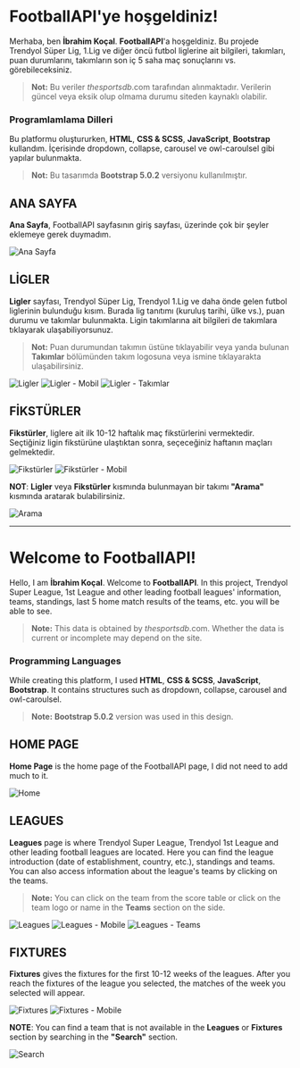 ﻿#
# FootballAPI'ye hoşgeldiniz!
Merhaba, ben **İbrahim Koçal**. **FootballAPI**'a hoşgeldiniz. Bu projede Trendyol Süper Lig, 1.Lig ve diğer öncü futbol liglerine ait bilgileri, takımları, puan durumlarını, takımların son iç 5 saha maç sonuçlarını vs. görebileceksiniz. 
> **Not:** Bu veriler *thesportsdb*.com tarafından alınmaktadır. Verilerin güncel veya eksik olup olmama durumu siteden kaynaklı olabilir.

### Programlamlama Dilleri 
Bu platformu oluştururken, **HTML**, **CSS & SCSS**, **JavaScript**, **Bootstrap** kullandım. İçerisinde dropdown, collapse, carousel ve owl-caroulsel gibi yapılar bulunmakta.
> **Not:** Bu tasarımda **Bootstrap 5.0.2** versiyonu kullanılmıştır.


## ANA SAYFA
**Ana Sayfa**, FootballAPI sayfasının giriş sayfası, üzerinde çok bir şeyler eklemeye gerek duymadım.

![Ana Sayfa](img/main.png)

## LİGLER
**Ligler** sayfası, Trendyol Süper Lig, Trendyol 1.Lig ve daha önde gelen futbol liglerinin bulunduğu kısım. Burada lig tanıtımı (kuruluş tarihi, ülke vs.), puan durumu ve takımlar bulunmakta. Ligin takımlarına ait bilgileri de takımlara tıklayarak ulaşabiliyorsunuz.
> **Not:** Puan durumundan takımın üstüne tıklayabilir veya yanda bulunan **Takımlar** bölümünden takım logosuna veya ismine tıklayarakta ulaşabilirsiniz.

![Ligler](img/league.png)
![Ligler - Mobil](img/leagueMobile.png)
![Ligler - Takımlar](img/teams.jpg)

## FİKSTÜRLER 
**Fikstürler**, liglere ait ilk 10-12 haftalık maç fikstürlerini vermektedir. Seçtiğiniz ligin fikstürüne ulaştıktan sonra, seçeceğiniz haftanın maçları gelmektedir.

![Fikstürler](img/fikstur.png)
![Fikstürler - Mobil](img/fiksturMobile.png)

**NOT**: **Ligler** veya **Fikstürler** kısmında bulunmayan bir takımı **"Arama"** kısmında aratarak bulabilirsiniz.

![Arama](img/search.png)

***
# Welcome to FootballAPI!
Hello, I am **İbrahim Koçal**. Welcome to **FootballAPI**. In this project, Trendyol Super League, 1st League and other leading football leagues' information, teams, standings, last 5 home match results of the teams, etc. you will be able to see. 
> **Note:** This data is obtained by *thesportsdb*.com. Whether the data is current or incomplete may depend on the site.

### Programming Languages 
While creating this platform, I used **HTML**, **CSS & SCSS**, **JavaScript**, **Bootstrap**. It contains structures such as dropdown, collapse, carousel and owl-caroulsel.
> **Note:** **Bootstrap 5.0.2** version was used in this design.

## HOME PAGE
**Home Page** is the home page of the FootballAPI page, I did not need to add much to it.

![Home](img/main.png)

## LEAGUES
**Leagues** page is where Trendyol Super League, Trendyol 1st League and other leading football leagues are located. Here you can find the league introduction (date of establishment, country, etc.), standings and teams. You can also access information about the league's teams by clicking on the teams.
> **Note:** You can click on the team from the score table or click on the team logo or name in the **Teams** section on the side.

![Leagues](img/league.png)
![Leagues - Mobile](img/leagueMobile.png)
![Leagues - Teams](img/teams.jpg)

## FIXTURES 
**Fixtures** gives the fixtures for the first 10-12 weeks of the leagues. After you reach the fixtures of the league you selected, the matches of the week you selected will appear.

![Fixtures](img/fixtur.png)
![Fixtures - Mobile](img/fiksturMobile.png)

**NOTE**: You can find a team that is not available in the **Leagues** or **Fixtures** section by searching in the **"Search"** section.

![Search](img/search.png)


